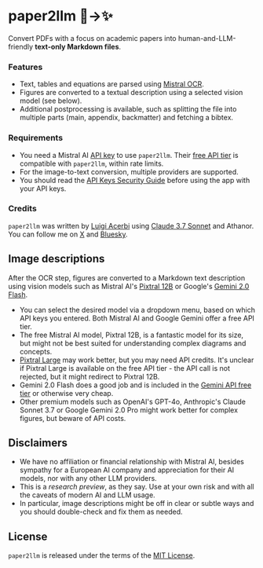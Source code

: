 # paper2llm 📄→✨

Convert PDFs with a focus on academic papers into human-and-LLM-friendly **text-only Markdown files**.

### Features

- Text, tables and equations are parsed using [Mistral OCR](https://mistral.ai/en/news/mistral-ocr).
- Figures are converted to a textual description using a selected vision model (see below).
- Additional postprocessing is available, such as splitting the file into multiple parts (main, appendix, backmatter) and fetching a bibtex.

### Requirements

- You need a Mistral AI [API key](https://console.mistral.ai/api-keys) to use `paper2llm`. Their [free API tier](https://docs.mistral.ai/deployment/laplateforme/tier/) is compatible with `paper2llm`, within rate limits.
- For the image-to-text conversion, multiple providers are supported.
- You should read the [API Keys Security Guide](https://github.com/lacerbi/paper2llm/blob/main/paper2llm-web/docs/security/README.md) before using the app with your API keys.

### Credits

`paper2llm` was written by [Luigi Acerbi](https://lacerbi.github.io/) using [Claude 3.7 Sonnet](https://www.anthropic.com/news/claude-3-7-sonnet) and Athanor. 
You can follow me on [X](https://x.com/AcerbiLuigi) and [Bluesky](https://bsky.app/profile/lacerbi.bsky.social).

## Image descriptions

After the OCR step, figures are converted to a Markdown text description using vision models such as Mistral AI's [Pixtral 12B](https://mistral.ai/en/news/pixtral-12b) or Google's [Gemini 2.0 Flash](https://deepmind.google/technologies/gemini/flash/). 

- You can select the desired model via a dropdown menu, based on which API keys you entered. Both Mistral AI and Google Gemini offer a free API tier.
- The free Mistral AI model, Pixtral 12B, is a fantastic model for its size, but might not be best suited for understanding complex diagrams and concepts.
- [Pixtral Large](https://mistral.ai/en/news/pixtral-large) may work better, but you may need API credits. It's unclear if Pixtral Large is available on the free API tier - the API call is not rejected, but it might redirect to Pixtral 12B.
- Gemini 2.0 Flash does a good job and is included in the [Gemini API free tier](https://ai.google.dev/gemini-api/docs/pricing) or otherwise very cheap.
- Other premium models such as OpenAI's GPT-4o, Anthropic's Claude Sonnet 3.7 or Google Gemini 2.0 Pro might work better for complex figures, but beware of API costs.

## Disclaimers

- We have no affiliation or financial relationship with Mistral AI, besides sympathy for a European AI company and appreciation for their AI models, nor with any other LLM providers.
- This is a *research preview*, as they say. Use at your own risk and with all the caveats of modern AI and LLM usage.
- In particular, image descriptions might be off in clear or subtle ways and you should double-check and fix them as needed.

## License

`paper2llm` is released under the terms of the [MIT License](LICENSE).
